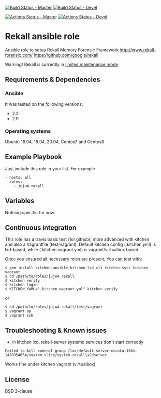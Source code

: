 [![Build Status - Master](https://travis-ci.org/juju4/ansible-rekall.svg?branch=master)](https://travis-ci.org/juju4/ansible-rekall)
[![Build Status - Devel](https://travis-ci.org/juju4/ansible-rekall.svg?branch=devel)](https://travis-ci.org/juju4/ansible-rekall/branches)

[![Actions Status - Master](https://github.com/juju4/ansible-rekall/workflows/AnsibleCI/badge.svg)](https://github.com/juju4/ansible-rekall/actions?query=branch%3Amaster)
[![Actions Status - Devel](https://github.com/juju4/ansible-rekall/workflows/AnsibleCI/badge.svg?branch=devel)](https://github.com/juju4/ansible-rekall/actions?query=branch%3Adevel)

# Rekall ansible role

Ansible role to setup Rekall Memory Forensic Framework
http://www.rekall-forensic.com/
https://github.com/google/rekall

Warning! Rekall is currently in [limited maintenance mode](https://github.com/google/rekall/issues/518#issuecomment-570610707)

## Requirements & Dependencies

### Ansible
It was tested on the following versions:
 * 2.2
 * 2.9

### Operating systems

Ubuntu 16.04, 18.04, 20.04, Centos7 and Centos8

## Example Playbook

Just include this role in your list.
For example

```
- hosts: all
  roles:
    - juju4.rekall
```

## Variables

Nothing specific for now.

## Continuous integration

This role has a travis basic test (for github), more advanced with kitchen and also a Vagrantfile (test/vagrant).
Default kitchen config (.kitchen.yml) is lxd-based, while (.kitchen.vagrant.yml) is vagrant/virtualbox based.

Once you ensured all necessary roles are present, You can test with:
```
$ gem install kitchen-ansible kitchen-lxd_cli kitchen-sync kitchen-vagrant
$ cd /path/to/roles/juju4.rekall
$ kitchen verify
$ kitchen login
$ KITCHEN_YAML=".kitchen.vagrant.yml" kitchen verify
```
or
```
$ cd /path/to/roles/juju4.rekall/test/vagrant
$ vagrant up
$ vagrant ssh
```

## Troubleshooting & Known issues

* in kitchen lxd, rekall-server systemd services don't start correctly
```
Failed to kill control group /lxc/default-server-ubuntu-1604-1489354654/system.slice/system-rekall\x2dserver.
```
Works fine under kitchen vagrant (virtualbox)


## License

BSD 2-clause


